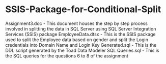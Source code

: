 # SSIS-Package-for-Conditional-Split
Assignment3.doc - This document houses the step by step process involved in splitting the data in SQL Server using SQL Server Integration Services (SSIS) package
EmployeeData.dtsx - This is the SSIS package used to split the Employee data based on gender and split the Login credentials into Domain Name and Login Key
Generated.sql - This is the DDL script generated by the Toad Data Modeler 
SQL Queries.sql - This is the SQL queries for the questions 6 to 8 of the assignment
